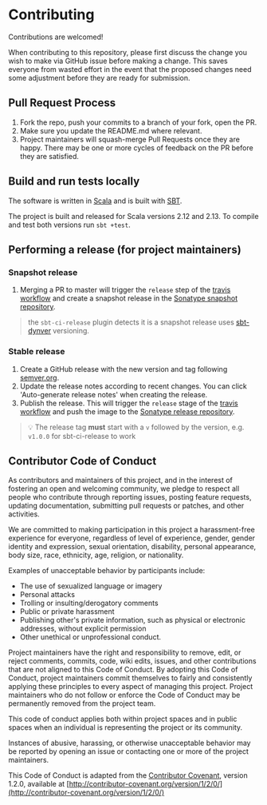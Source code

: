 # Contributing

Contributions are welcomed!

When contributing to this repository, please first discuss the change you wish to make via GitHub issue before making a change. This saves everyone from wasted effort in the event that the proposed changes need some adjustment before they are ready for submission.

## Pull Request Process

1. Fork the repo, push your commits to a branch of your fork, open the PR.
2. Make sure you update the README.md where relevant.
3. Project maintainers will squash-merge Pull Requests once they are happy. There may be one or more cycles of feedback on the PR before they are satisfied.

## Build and run tests locally

The software is written in [Scala](https://scala-lang.org/) and is built with [SBT](http://www.scala-sbt.org/).

The project is built and released for Scala versions 2.12 and 2.13. To compile and test both versions run `sbt +test`.

## Performing a release (for project maintainers)

### Snapshot release

1. Merging a PR to master will trigger the `release` step of the [travis workflow](./.travis.yml) and create a snapshot release in the [Sonatype snapshot repository](https://s01.oss.sonatype.org/content/repositories/snapshots/uk/sky/).

> the `sbt-ci-release` plugin detects it is a snapshot release uses [sbt-dynver](https://github.com/dwijnand/sbt-dynver) versioning.

### Stable release

1. Create a GitHub release with the new version and tag following [semver.org](https://semver.org/).
2. Update the release notes according to recent changes. You can click 'Auto-generate release notes' when creating the release.
3. Publish the release. This will trigger the `release` stage of the [travis workflow](./.travis.yml) and push the image to the [Sonatype release repository](https://s01.oss.sonatype.org/content/repositories/releases/uk/sky/).

> 💡 The release tag **must** start with a `v` followed by the version, e.g. `v1.0.0` for sbt-ci-release to work

## Contributor Code of Conduct

As contributors and maintainers of this project, and in the interest of fostering an open and welcoming community, we pledge to respect all people who contribute through reporting issues, posting feature requests, updating documentation, submitting pull requests or patches, and other activities.

We are committed to making participation in this project a harassment-free experience for everyone, regardless of level of experience, gender, gender identity and expression, sexual orientation, disability, personal appearance, body size, race, ethnicity, age, religion, or nationality.

Examples of unacceptable behavior by participants include:

- The use of sexualized language or imagery
- Personal attacks
- Trolling or insulting/derogatory comments
- Public or private harassment
- Publishing other's private information, such as physical or electronic addresses, without explicit permission
- Other unethical or unprofessional conduct.

Project maintainers have the right and responsibility to remove, edit, or reject comments, commits, code, wiki edits, issues, and other contributions that are not aligned to this Code of Conduct. By adopting this Code of Conduct, project maintainers commit themselves to fairly and consistently applying these principles to every aspect of managing this project. Project maintainers who do not follow or enforce the Code of Conduct may be permanently removed from the project team.

This code of conduct applies both within project spaces and in public spaces when an individual is representing the project or its community.

Instances of abusive, harassing, or otherwise unacceptable behavior may be reported by opening an issue or contacting one or more of the project maintainers.

This Code of Conduct is adapted from the [Contributor Covenant](http://contributor-covenant.org), version 1.2.0, available at [http://contributor-covenant.org/version/1/2/0/](http://contributor-covenant.org/version/1/2/0/)
